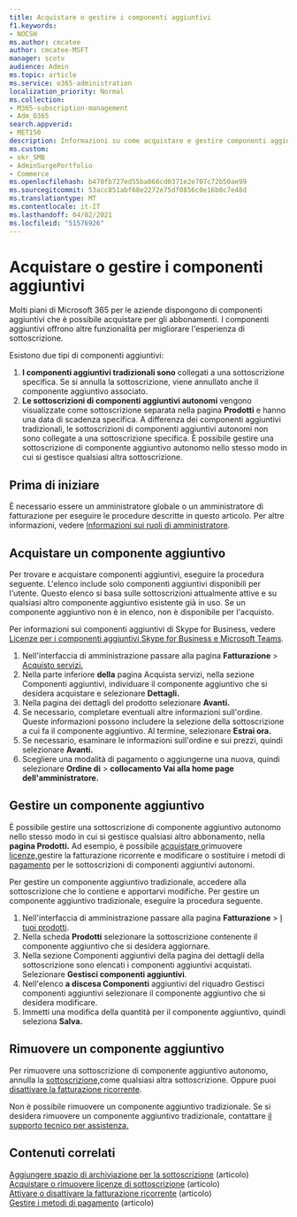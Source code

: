 ```yaml
---
title: Acquistare o gestire i componenti aggiuntivi
f1.keywords:
- NOCSH
ms.author: cmcatee
author: cmcatee-MSFT
manager: scotv
audience: Admin
ms.topic: article
ms.service: o365-administration
localization_priority: Normal
ms.collection:
- M365-subscription-management
- Adm_O365
search.appverid:
- MET150
description: Informazioni su come acquistare e gestire componenti aggiuntivi per l'abbonamento a Microsoft 365 per le aziende.
ms.custom:
- okr_SMB
- AdminSurgePortfolio
- Commerce
ms.openlocfilehash: b470fb727ed55ba066cd0371e2e707c72b50ae99
ms.sourcegitcommit: 53acc851abf68e2272e75df0856c0e16b0c7e48d
ms.translationtype: MT
ms.contentlocale: it-IT
ms.lasthandoff: 04/02/2021
ms.locfileid: "51576926"
---
```

# <a name="buy-or-manage-add-ons"></a>Acquistare o gestire i componenti aggiuntivi

Molti piani di Microsoft 365 per le aziende dispongono di componenti aggiuntivi che è possibile acquistare per gli abbonamenti. I componenti aggiuntivi offrono altre funzionalità per migliorare l'esperienza di sottoscrizione.

Esistono due tipi di componenti aggiuntivi:

1. **I componenti aggiuntivi tradizionali sono** collegati a una sottoscrizione specifica. Se si annulla la sottoscrizione, viene annullato anche il componente aggiuntivo associato.
2. **Le sottoscrizioni di componenti aggiuntivi autonomi** vengono visualizzate come sottoscrizione separata nella pagina **Prodotti** e hanno una data di scadenza specifica. A differenza dei componenti aggiuntivi tradizionali, le sottoscrizioni di componenti aggiuntivi autonomi non sono collegate a una sottoscrizione specifica. È possibile gestire una sottoscrizione di componente aggiuntivo autonomo nello stesso modo in cui si gestisce qualsiasi altra sottoscrizione.

## <a name="before-you-begin"></a>Prima di iniziare

È necessario essere un amministratore globale o un amministratore di fatturazione per eseguire le procedure descritte in questo articolo. Per altre informazioni, vedere [Informazioni sui ruoli di amministratore](../admin/add-users/about-admin-roles.md).

## <a name="buy-an-add-on"></a>Acquistare un componente aggiuntivo

Per trovare e acquistare componenti aggiuntivi, eseguire la procedura seguente. L'elenco include solo componenti aggiuntivi disponibili per l'utente. Questo elenco si basa sulle sottoscrizioni attualmente attive e su qualsiasi altro componente aggiuntivo esistente già in uso. Se un componente aggiuntivo non è in elenco, non è disponibile per l'acquisto.

Per informazioni sui componenti aggiuntivi di Skype for Business, vedere [Licenze per i componenti aggiuntivi Skype for Business e Microsoft Teams](/SkypeForBusiness/skype-for-business-and-microsoft-teams-add-on-licensing/skype-for-business-and-microsoft-teams-add-on-licensing).

1. Nell'interfaccia di amministrazione passare alla pagina **Fatturazione** \> <a href="https://go.microsoft.com/fwlink/p/?linkid=868433" target="_blank">Acquisto servizi.</a>
2. Nella parte inferiore **della** pagina Acquista  servizi, nella sezione Componenti aggiuntivi, individuare il componente aggiuntivo che si desidera acquistare e selezionare **Dettagli.**
3. Nella pagina dei dettagli del prodotto selezionare **Avanti.**
4. Se necessario, completare eventuali altre informazioni sull'ordine. Queste informazioni possono includere la selezione della sottoscrizione a cui fa il componente aggiuntivo. Al termine, selezionare **Estrai ora.**
5. Se necessario, esaminare le informazioni sull'ordine e sui prezzi, quindi selezionare **Avanti.**
6. Scegliere una modalità di pagamento o aggiungerne una nuova, quindi selezionare **Ordine di**  >  **collocamento Vai alla home page dell'amministratore.**

## <a name="manage-an-add-on"></a>Gestire un componente aggiuntivo

È possibile gestire una sottoscrizione di componente aggiuntivo autonomo nello stesso modo in cui si gestisce qualsiasi altro abbonamento, nella **pagina Prodotti.** Ad esempio, è possibile [acquistare o](licenses/buy-licenses.md)rimuovere [licenze,](subscriptions/renew-your-subscription.md)gestire la fatturazione ricorrente e modificare o sostituire i metodi di [pagamento](billing-and-payments/manage-payment-methods.md) per le sottoscrizioni di componenti aggiuntivi autonomi.

Per gestire un componente aggiuntivo tradizionale, accedere alla sottoscrizione che lo contiene e apportarvi modifiche. Per gestire un componente aggiuntivo tradizionale, eseguire la procedura seguente.
  
1. Nell'interfaccia di amministrazione passare alla pagina **Fatturazione** \> <a href="https://go.microsoft.com/fwlink/p/?linkid=842054" target="_blank">I tuoi prodotti</a>.
2. Nella scheda **Prodotti** selezionare la sottoscrizione contenente il componente aggiuntivo che si desidera aggiornare.
3. Nella sezione Componenti aggiuntivi  della pagina dei dettagli della sottoscrizione sono elencati i componenti aggiuntivi acquistati. Selezionare **Gestisci componenti aggiuntivi**.
4. Nell'elenco **a discesa Componenti** aggiuntivi  del riquadro Gestisci componenti aggiuntivi selezionare il componente aggiuntivo che si desidera modificare.
5. Immetti una modifica della quantità per il componente aggiuntivo, quindi seleziona **Salva.**

## <a name="remove-an-add-on"></a>Rimuovere un componente aggiuntivo

Per rimuovere una sottoscrizione di componente aggiuntivo autonomo, annulla la [sottoscrizione,](subscriptions/cancel-your-subscription.md)come qualsiasi altra sottoscrizione. Oppure puoi [disattivare la fatturazione ricorrente](subscriptions/renew-your-subscription.md).

Non è possibile rimuovere un componente aggiuntivo tradizionale. Se si desidera rimuovere un componente aggiuntivo tradizionale, contattare [il supporto tecnico per assistenza.](../admin/contact-support-for-business-products.md)
  
## <a name="related-content"></a>Contenuti correlati

[Aggiungere spazio di archiviazione per la sottoscrizione](add-storage-space.md) (articolo)\
[Acquistare o rimuovere licenze di sottoscrizione](licenses/buy-licenses.md) (articolo)\
[Attivare o disattivare la fatturazione ricorrente](subscriptions/renew-your-subscription.md#turn-recurring-billing-off-or-on) (articolo)\
[Gestire i metodi di pagamento](billing-and-payments/manage-payment-methods.md) (articolo)